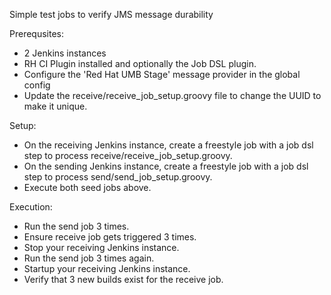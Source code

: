 Simple test jobs to verify JMS message durability

Prerequsites:
- 2 Jenkins instances
- RH CI Plugin installed and optionally the Job DSL plugin.
- Configure the 'Red Hat UMB Stage' message provider in the global config
- Update the receive/receive_job_setup.groovy file to change the UUID to make it unique.

Setup:
- On the receiving Jenkins instance, create a freestyle job with a job dsl step to process receive/receive_job_setup.groovy.
- On the sending Jenkins instance, create a freestyle job with a job dsl step to process send/send_job_setup.groovy.
- Execute both seed jobs above.

Execution:
- Run the send job 3 times.
- Ensure receive job gets triggered 3 times.
- Stop your receiving Jenkins instance.
- Run the send job 3 times again.
- Startup your receiving Jenkins instance.
- Verify that 3 new builds exist for the receive job.


